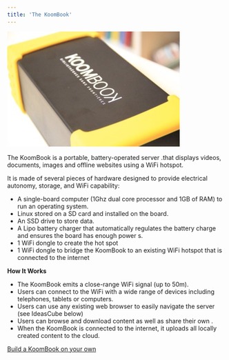 ```yaml
---
title: 'The KoomBook'
---
```


![](_MG_3187.JPG)

The KoomBook is a portable, battery-operated server .that displays videos, documents, images and offline websites using a WiFi hotspot.

It is made of several pieces of hardware designed to provide electrical autonomy, storage, and WiFi capability:

- A single-board computer (1Ghz dual core processor and 1GB of RAM) to run an operating system.
- Linux stored on a SD card and installed on the board.
- An SSD drive to store data.
- A Lipo battery charger that automatically regulates the battery charge and ensures the board has enough power s.
- 1 WiFi dongle to create the hot spot
- 1 WiFi dongle to bridge the KoomBook to an existing WiFi hotspot that is connected to the internet


**How It Works**

- The KoomBook emits a close-range WiFi signal (up to 50m).
- Users can connect to the WiFi with a wide range of devices including telephones, tablets or computers.
- Users can use any existing web browser to easily navigate the server (see IdeasCube below)
- Users can browse and download content as well as share their own .
- When the KoomBook is connected to the internet, it uploads all locally created content to the cloud.


[Build a KoomBook on your own](http://assemblage-koombook.doc.bibliosansfrontieres.org/fr)